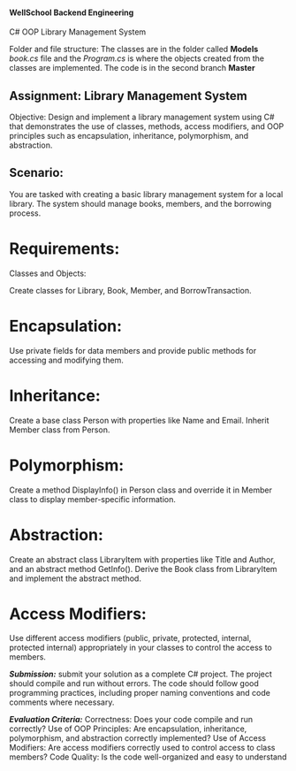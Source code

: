 #### WellSchool Backend Engineering 
C# OOP Library Management System

Folder and file structure: The classes are in the folder called **Models** *book.cs* file and the *Program.cs* is where the objects created from the classes are implemented. The code is in the second branch **Master**

## Assignment: Library Management System
Objective:
Design and implement a library management system using C# that demonstrates the use of classes, methods, access modifiers, and OOP principles such as encapsulation, inheritance, polymorphism, and abstraction.

## Scenario:
You are tasked with creating a basic library management system for a local library. The system should manage books, members, and the borrowing process.

# Requirements:
Classes and Objects:

Create classes for Library, Book, Member, and BorrowTransaction.

# Encapsulation:

Use private fields for data members and provide public methods for accessing and modifying them.

# Inheritance:

Create a base class Person with properties like Name and Email. Inherit Member class from Person.

# Polymorphism:

Create a method DisplayInfo() in Person class and override it in Member class to display member-specific information.

# Abstraction:

Create an abstract class LibraryItem with properties like Title and Author, and an abstract method GetInfo(). Derive the Book class from LibraryItem and implement the abstract method.

# Access Modifiers:

Use different access modifiers (public, private, protected, internal, protected internal) appropriately in your classes to control the access to members.


***Submission:***
 submit your  solution as a complete C# project.
The project should compile and run without errors.
The code should follow good programming practices, including proper naming conventions and code comments where necessary.

***Evaluation Criteria:***
Correctness: Does your  code compile and run correctly?
Use of OOP Principles: Are encapsulation, inheritance, polymorphism, and abstraction correctly implemented?
Use of Access Modifiers: Are access modifiers correctly used to control access to class members?
Code Quality: Is the code well-organized and easy to understand

